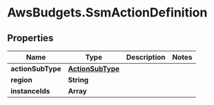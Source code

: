 # AwsBudgets.SsmActionDefinition

## Properties

Name | Type | Description | Notes
------------ | ------------- | ------------- | -------------
**actionSubType** | [**ActionSubType**](ActionSubType.md) |  | 
**region** | **String** |  | 
**instanceIds** | **Array** |  | 


